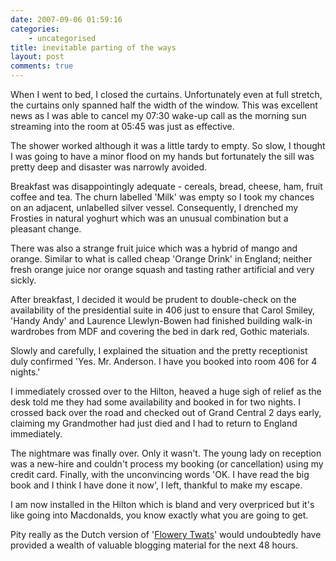 ```yaml
---
date: 2007-09-06 01:59:16
categories:
    - uncategorised
title: inevitable parting of the ways
layout: post
comments: true
---
```

When I went to bed, I closed the curtains. Unfortunately even at full
stretch, the curtains only spanned half the width of the window. This
was excellent news as I was able to cancel my 07:30 wake-up call as the
morning sun streaming into the room at 05:45 was just as effective.

The shower worked although it was a little tardy to empty. So slow, I
thought I was going to have a minor flood on my hands but fortunately
the sill was pretty deep and disaster was narrowly avoided.

Breakfast was disappointingly adequate - cereals, bread, cheese, ham,
fruit coffee and tea. The churn labelled 'Milk' was empty so I took my
chances on an adjacent, unlabelled silver vessel. Consequently, I
drenched my Frosties in natural yoghurt which was an unusual combination
but a pleasant change.

There was also a strange fruit juice which was a hybrid of mango and
orange. Similar to what is called cheap 'Orange Drink' in England;
neither fresh orange juice nor orange squash and tasting rather
artificial and very sickly.

After breakfast, I decided it would be prudent to double-check on the
availability of the presidential suite in 406 just to ensure that Carol
Smiley, 'Handy Andy' and Laurence Llewlyn-Bowen had finished building
walk-in wardrobes from MDF and covering the bed in dark red, Gothic
materials.

Slowly and carefully, I explained the situation and the pretty
receptionist duly confirmed 'Yes. Mr. Anderson. I have you booked into
room 406 for 4 nights.'

I immediately crossed over to the Hilton, heaved a huge sigh of relief
as the desk told me they had some availability and booked in for two
nights. I crossed back over the road and checked out of Grand Central 2
days early, claiming my Grandmother had just died and I had to return to
England immediately.

The nightmare was finally over. Only it wasn't. The young lady on
reception was a new-hire and couldn't process my booking (or
cancellation) using my credit card. Finally, with the unconvincing words
'OK. I have read the big book and I think I have done it now', I left,
thankful to make my escape.

I am now installed in the Hilton which is bland and very overpriced but
it's like going into Macdonalds, you know exactly what you are going to
get.

Pity really as the Dutch version of '[Flowery
Twats](http://www.nbrightside.com/blog/2006/11/16/flowery-twats/)' would
undoubtedly have provided a wealth of valuable blogging material for the
next 48 hours.
